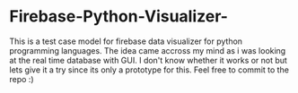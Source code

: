 # Firebase-Python-Visualizer-
This is a test case model for firebase data visualizer for python programming languages. The idea came accross my mind as i was looking at the real time database with GUI. I don't know whether it works or not but lets give it a try since its only a prototype for this. Feel free to commit to the repo :)
